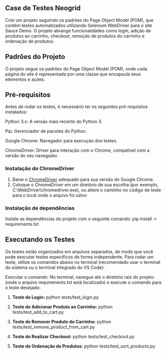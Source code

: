 ## Case de Testes Neogrid

Criei um projeto seguindo os padrões do Page Object Model (POM), que contém testes automatizados utilizando Selenium WebDriver para o site Sauce Demo. O projeto abrange funcionalidades como login, adição de produtos ao carrinho, checkout, remoção de produtos do carrinho e ordenação de produtos.

## Padrões do Projeto

O projeto segue os padrões do Page Object Model (POM), onde cada página do site é representada por uma classe que encapsula seus elementos e ações.

## Pré-requisitos

Antes de rodar os testes, é necessário ter os seguintes pré-requisitos instalados:

Python 3.x: A versão mais recente do Python 3.

Pip: Gerenciador de pacotes do Python.

Google Chrome: Navegador para execução dos testes.

ChromeDriver: Driver para interação com o Chrome, compatível com a versão do seu navegador.

### Instalação do ChromeDriver
1. Baixe o [ChromeDriver](https://sites.google.com/chromium.org/driver/) adequado para sua versão do Google Chrome.
2. Coloque o ChromeDriver em um diretório de sua escolha (por exemplo, C:\WebDriver\chromedriver.exe), ou altere o caminho no código de teste para o local onde o arquivo foi salvo

### Instalação de dependências

Instale as dependências do projeto com o seguinte comando:
pip install -r requirements.txt

## Executando os Testes

Os testes estão organizados em arquivos separados, de modo que você pode executar testes específicos de forma independente. Para rodar um teste, utilize os comandos abaixo no terminal (recomendado usar o terminal do sistema ou o terminal integrado do VS Code):

Executar o comando: No terminal, navegue até o diretório raiz do projeto (onde o arquivo requirements.txt está localizado) e execute o comando para o teste desejado:

1. **Teste de Login:**
python tests/test_login.py

2. **Teste de Adicionar Produto ao Carrinho:**
python tests/test_add_to_cart.py

3. **Teste de Remover Produto do Carrinho:**
python tests/test_remove_product_from_cart.py

4. **Teste de Realizar Checkout:**
python tests/test_checkout.py

5. **Teste de Ordenação de Produtos:**
python tests/test_sort_products.py   

